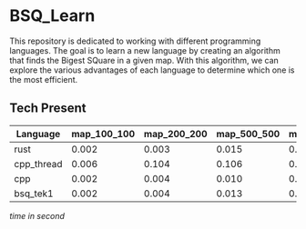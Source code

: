 # BSQ_Learn

This repository is dedicated to working with different programming languages. The goal is to learn a new language by creating an algorithm that finds the Bigest SQuare in a given map. With this algorithm, we can explore the various advantages of each language to determine which one is the most efficient.

## Tech Present
| Language   | map_100_100 | map_200_200 | map_500_500 | map_1000_1000 | map_2000_2000 | map_5000_5000 | map_10000_10000 | map_20000_20000 | map_50000_50000 |
|------------|-------------|-------------|-------------|---------------|---------------|---------------|-----------------|-----------------|-----------------|
| rust       | 0.002       | 0.003       | 0.015       | 0.012         | 0.040         | 0.231         | 0.919           | 3.678           | 23.173          |
| cpp_thread | 0.006       | 0.104       | 0.106       | 0.119         | 0.115         | 0.145         | 0.635           | 2.039           | 12.852          |
| cpp        | 0.002       | 0.004       | 0.010       | 0.040         | 0.138         | 0.870         | 3.498           | 13.765          | CRASH           |
| bsq_tek1   | 0.002       | 0.004       | 0.013       | 0.046         | 0.175         | 1.078         | 4.320           | 17.833          | 0.129           |

*time in second*
